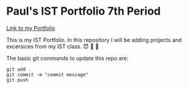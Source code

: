# Paul's IST Portfolio 7th Period

[Link to my Portfolio](https://github.com/sigma-paul/ist-portfolio-paul7)

This is my IST Portfolio. In this repository I will be adding projects and excersices from my IST class.  :smiling_imp: :eggplant: :peach:

The basic git commands to update this repo are:
```
git add .
git commit -m "commit message"
git push
```


